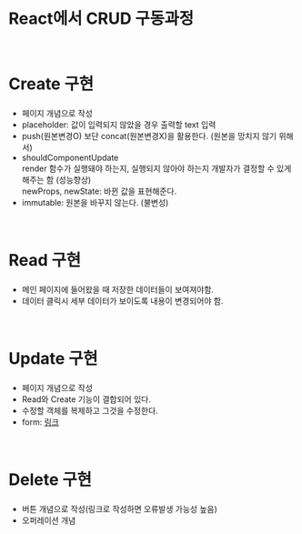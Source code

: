 <p>
<h1>React에서 CRUD 구동과정</h1>


<br>
<h1>Create 구현</h1>
<h3></h3>
<ul>
   <li>페이지 개념으로 작성</li>
   <li>placeholder: 값이 입력되지 않았을 경우 출력할 text 입력</li>
   <li>push(원본변경O) 보단 concat(원본변경X)을 활용한다. (원본을 망치지 않기 위해서)</li>
   <li>shouldComponentUpdate</br> 
   render 함수가 실행돼야 하는지, 실행되지 않아야 하는지 개발자가 결정할 수 있게 해주는 함 (성능향상)</br>
   newProps, newState: 바뀐 값을 표현해준다.
   </li>
   <li>immutable: 원본을 바꾸지 않는다. (불변성)</li>
</ul>

<br>
<h1>Read 구현</h1>
<h3></h3>
<ul>
   <li>메인 페이지에 들어왔을 때 저장한 데이터들이 보여져야함.</li>
   <li>데이터 클릭시 세부 데이터가 보이도록 내용이 변경되어야 함.</li>
</ul>

<br>
<h1>Update 구현</h1>
<h3></h3>
<ul>
   <li>페이지 개념으로 작성</li>
   <li>Read와 Create 기능이 결합되어 있다.</li>
   <li>수정할 객체를 복제하고 그것을 수정한다.</li>
   <li>form: <a href="https://ko.reactjs.org/docs/forms.html">링크</a></li>
</ul>

<br>
<h1>Delete 구현</h1>
<h3></h3>
<ul>
   <li>버튼 개념으로 작성(링크로 작성하면 오류발생 가능성 높음)</li>
   <li>오퍼레이션 개념</li>
</ul>
</p>